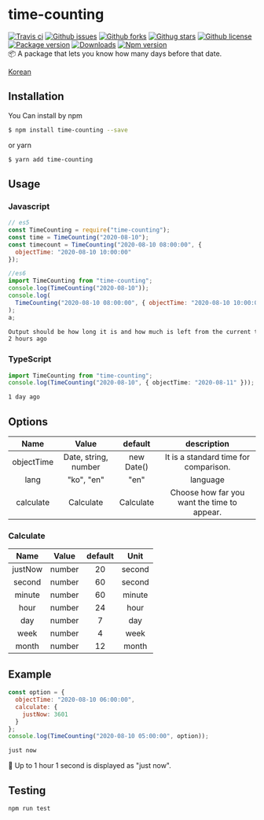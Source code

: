 # time-counting

[![Travis ci](https://travis-ci.org/Sh031224/time-counting.svg?branch=master)](https://travis-ci.org/github/Sh031224/time-counting)
[![Github issues](https://img.shields.io/github/issues/Sh031224/time-counting)](https://github.com/Sh031224/time-counting/)
[![Github forks](https://img.shields.io/github/forks/Sh031224/time-counting)](https://github.com/Sh031224/time-counting/)
[![Githug stars](https://img.shields.io/github/stars/Sh031224/time-counting)](https://github.com/Sh031224/time-counting/)
[![Github license](https://img.shields.io/github/license/Sh031224/time-counting)](https://github.com/Sh031224/time-counting/)
[![Package version](https://img.shields.io/github/package-json/v/Sh031224/time-counting)](https://github.com/Sh031224/time-counting)
[![Downloads](http://img.shields.io/npm/dm/time-counting.svg?style=flat)](https://www.npmjs.com/package/time-counting)
[![Npm version](https://img.shields.io/npm/v/time-counting)](https://www.npmjs.com/package/time-counting)
<br/>
📦 A package that lets you know how many days before that date.

[Korean](https://github.com/Sh031224/time-counting/blob/master/README.ko.md)

## Installation

You Can install by npm

```sh
$ npm install time-counting --save
```

or yarn

```sh
$ yarn add time-counting
```

## Usage

### Javascript

```javascript
// es5
const TimeCounting = require("time-counting");
const time = TimeCounting("2020-08-10");
const timecount = TimeCounting("2020-08-10 08:00:00", {
  objectTime: "2020-08-10 10:00:00"
});

//es6
import TimeCounting from "time-counting";
console.log(TimeCounting("2020-08-10"));
console.log(
  TimeCounting("2020-08-10 08:00:00", { objectTime: "2020-08-10 10:00:00" })
);
a;
```

```sh
Output should be how long it is and how much is left from the current time.
2 hours ago
```

### TypeScript

```typescript
import TimeCounting from "time-counting";
console.log(TimeCounting("2020-08-10", { objectTime: "2020-08-11" }));
```

```sh
1 day ago
```

## Options

|    Name    |        Value         |  default   |                 description                 |
| :--------: | :------------------: | :--------: | :-----------------------------------------: |
| objectTime | Date, string, number | new Date() |    It is a standard time for comparison.    |
|    lang    |      "ko", "en"      |    "en"    |                  language                   |
| calculate  |      Calculate       | Calculate  | Choose how far you want the time to appear. |

### Calculate

|  Name   | Value  | default |  Unit  |
| :-----: | :----: | :-----: | :----: |
| justNow | number |   20    | second |
| second  | number |   60    | second |
| minute  | number |   60    | minute |
|  hour   | number |   24    |  hour  |
|   day   | number |    7    |  day   |
|  week   | number |    4    |  week  |
|  month  | number |   12    | month  |

## Example

```javascript
const option = {
  objectTime: "2020-08-10 06:00:00",
  calculate: {
    justNow: 3601
  }
};
console.log(TimeCounting("2020-08-10 05:00:00", option));
```

```sh
just now
```

💬 Up to 1 hour 1 second is displayed as "just now".

## Testing

```sh
npm run test
```
